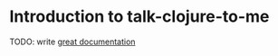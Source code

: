 # Introduction to talk-clojure-to-me

TODO: write [great documentation](http://jacobian.org/writing/what-to-write/)
